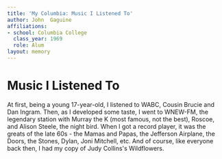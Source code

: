 ```yaml
---
title: 'My Columbia: Music I Listened To'
author: John  Gaguine
affiliations:
- school: Columbia College
  class_year: 1969
  role: Alum
layout: memory
---
```


# Music I Listened To

At first, being a young 17-year-old, I listened to WABC, Cousin Brucie and Dan Ingram.  Then, as I developed some taste, I went to WNEW-FM, the legendary station with Murray the K (most famous, not the best), Roscoe, and Alison Steele, the night bird.  When I got a record player, it was the greats of the late 60s - the Mamas and Papas, the Jefferson Airplane, the Doors, the Stones, Dylan, Joni Mitchell, etc.  And of course, like everyone back then, I had my copy of Judy Collins's Wildflowers.
